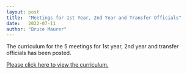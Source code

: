 ```yaml
---
layout: post
title:  "Meetings for 1st Year, 2nd Year and Transfer Officials"
date:   2022-07-11
author: "Bruce Maurer"
---
```


The curriculum for the 5 meetings for 1st year, 2nd year and transfer officials has been posted.

[Please click here to view the curriculum.](https://storage.googleapis.com/ohsaa-websites/bulletins/2022/2022-meetings-for-1st-2nd-transfer-officials.pdf)
